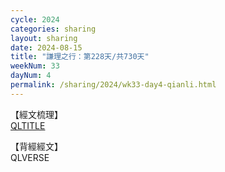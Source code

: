 ```yaml
---
cycle: 2024
categories: sharing
layout: sharing
date: 2024-08-15
title: "謙理之行：第228天/共730天"
weekNum: 33
dayNum: 4
permalink: /sharing/2024/wk33-day4-qianli.html
---
```

【經文梳理】  
[QLTITLE](QLLINK)

【背經經文】  
QLVERSE
